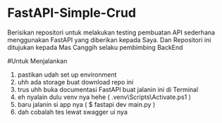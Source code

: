 # FastAPI-Simple-Crud
Berisikan repositori untuk melakukan testing pembuatan API sederhana menggunakan FastAPI yang diberikan kepada Saya. Dan Repositori ini ditujukan kepada Mas Canggih selaku pembimbing BackEnd


#Untuk Menjalankan
1. pastikan udah set up environment
2. uhh ada storage buat download repo ini
3. trus uhh buka documentasi FastAPI buat jalanin ini di Terminal
4. eh nyalain dulu venv nya hehe ( .venv\Scripts\Activate.ps1 )
5. baru jalanin si app nya ( $ fastapi dev main.py )
6. dah cobalah tes lewat swagger ui nya
